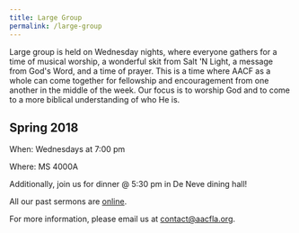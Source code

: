```yaml
---
title: Large Group
permalink: /large-group
---
```


Large group is held on Wednesday nights, where everyone gathers for a time of musical worship, a wonderful skit from Salt 'N Light, a message from God's Word, and a time of prayer. This is a time where AACF as a whole can come together for fellowship and encouragement from one another in the middle of the week. Our focus is to worship God and to come to a more biblical understanding of who He is.

## Spring 2018

When: Wednesdays at 7:00 pm

Where: MS 4000A

Additionally, join us for dinner @ 5:30 pm in De Neve dining hall!

All our past sermons are [online](/sermons).

For more information, please email us at <contact@aacfla.org>.
